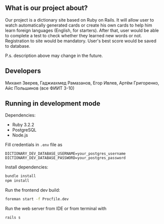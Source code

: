 ## What is our project about?

Our project is a dictionary site based on Ruby on Rails. It will allow user to watch automatically generated cards or create his own cards to help him learn foreign languages (English, for starters). After that, user would be able to complete a test to check whether they learned new words or not. Registration to site would be mandatory. User's best score would be saved to database.

P.s. description above may change in the future.

## Developers

Михаил Зверев, Гаджиахмед Рамазанов, Егор Ивлев, Артём Григоренко, Айс Польшинов (все ФИИТ 3-10)

## Running in development mode

Dependencies:
- Ruby 3.2.2
- PostgreSQL
- Node.js

Fill credentials in `.env` file as
```
DICTIONARY_DEV_DATABASE_USERNAME=your_postgres_username
DICTIONARY_DEV_DATABASE_PASSWORD=your_postgres_password
```

Install dependencies:
```bash
bundle install
npm install
```
Run the frontend dev build:

```bash
foreman start -f Procfile.dev
```

Run the web server from IDE or from terminal with
```bash
rails s
```